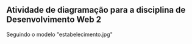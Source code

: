 ## Atividade de diagramação para a disciplina de Desenvolvimento Web 2 

Seguindo o modelo "estabelecimento.jpg"

